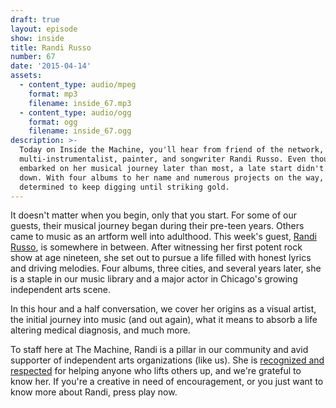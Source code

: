 ```yaml
---
draft: true
layout: episode
show: inside
title: Randi Russo
number: 67
date: '2015-04-14'
assets:
  - content_type: audio/mpeg
    format: mp3
    filename: inside_67.mp3
  - content_type: audio/ogg
    format: ogg
    filename: inside_67.ogg
description: >-
  Today on Inside the Machine, you'll hear from friend of the network,
  multi-instrumentalist, painter, and songwriter Randi Russo. Even though she
  embarked on her musical journey later than most, a late start didn't slow her
  down. With four albums to her name and numerous projects on the way, she's
  determined to keep digging until striking gold.
---
```

It doesn't matter when you begin, only that you start. For some of our guests, their musical journey began during their pre-teen years. Others came to music as an artform well into adulthood. This week's guest, [Randi Russo](http://randirusso.com), is somewhere in between. After witnessing her first potent rock show at age nineteen, she set out to pursue a life filled with honest lyrics and driving melodies. Four albums, three cities, and several years later, she is a staple in our music library and a major actor in Chicago's growing independent arts scene.

In this hour and a half conversation, we cover her origins as a visual artist, the initial journey into music (and out again), what it means to absorb a life altering medical diagnosis, and much more.

To staff here at The Machine, Randi is a pillar in our community and avid supporter of independent arts organizations (like us). She is [recognized and respected](https://nicholaswyoung.com/programs/dispatch/3) for helping anyone who lifts others up, and we're grateful to know her. If you're a creative in need of encouragement, or you just want to know more about Randi, press play now.

